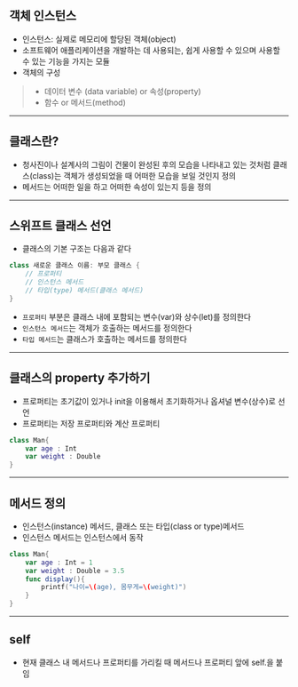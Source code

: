 **객체 인스턴스**
------
- 인스턴스: 실제로 메모리에 할당된 객체(object)
- 소프트웨어 애플리케이션을 개발하는 데 사용되는, 쉽게 사용할 수 있으며 사용할 수 있는 기능을 가지는 모듈
- 객체의 구성
> - 데이터 변수 (data variable) or 속성(property)
> - 함수 or 메서드(method)

***

**클래스란?**
-----
- 청사진이나 설계사의 그림이 건물이 완성된 후의 모습을 나타내고 있는 것처럼 클래스(class)는 객체가 생성되었을 때 어떠한 모습을 보일 것인지 정의
- 메서드는 어떠한 일을 하고 어떠한 속성이 있는지 등을 정의 

***

**스위프트 클래스 선언**
-----
- 클래스의 기본 구조는 다음과 같다
```swift
class 새로운 클래스 이름: 부모 클래스 {
    // 프로퍼티
    // 인스턴스 메서드
    // 타입(type) 메서드(클래스 메서드)
}
```
- `프로퍼티` 부분은 클래스 내에 포함되는 변수(var)와 상수(let)를 정의한다
- `인스턴스 메서드`는 객체가 호출하는 메서드를 정의한다
- `타입 메서드`는 클래스가 호출하는 메서드를 정의한다

***

**클래스의 property 추가하기**
----
- 프로퍼티는 초기값이 있거나 init을 이용해서 초기화하거나 옵셔널 변수(상수)로 선언
- 프로퍼티는 저장 프로퍼티와 계산 프로퍼티
```swift
class Man{
    var age : Int
    var weight : Double
}
```

***

**메서드 정의**
---
- 인스턴스(instance) 메서드, 클래스 또는 타입(class or type)메서드
- 인스턴스 메서드는 인스턴스에서 동작
```swift
class Man{
    var age : Int = 1
    var weight : Double = 3.5
    func display(){
        printf("나이=\(age), 몸무게=\(weight)")
    }
}
```

***

**self**
---
- 현재 클래스 내 메서드나 프로퍼티를 가리킬 때 메서드나 프로퍼티 앞에 self.을 붙임